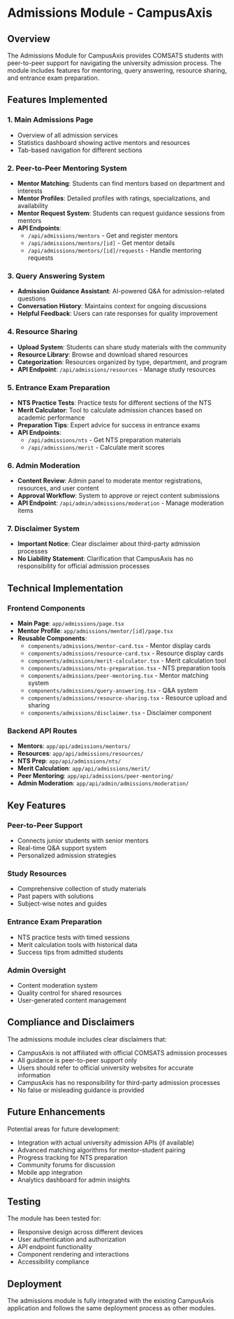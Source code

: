 # Admissions Module - CampusAxis

## Overview

The Admissions Module for CampusAxis provides COMSATS students with peer-to-peer support for navigating the university admission process. The module includes features for mentoring, query answering, resource sharing, and entrance exam preparation.

## Features Implemented

### 1. Main Admissions Page
- Overview of all admission services
- Statistics dashboard showing active mentors and resources
- Tab-based navigation for different sections

### 2. Peer-to-Peer Mentoring System
- **Mentor Matching**: Students can find mentors based on department and interests
- **Mentor Profiles**: Detailed profiles with ratings, specializations, and availability
- **Mentor Request System**: Students can request guidance sessions from mentors
- **API Endpoints**:
  - `/api/admissions/mentors` - Get and register mentors
  - `/api/admissions/mentors/[id]` - Get mentor details
  - `/api/admissions/mentors/[id]/requests` - Handle mentoring requests

### 3. Query Answering System
- **Admission Guidance Assistant**: AI-powered Q&A for admission-related questions
- **Conversation History**: Maintains context for ongoing discussions
- **Helpful Feedback**: Users can rate responses for quality improvement

### 4. Resource Sharing
- **Upload System**: Students can share study materials with the community
- **Resource Library**: Browse and download shared resources
- **Categorization**: Resources organized by type, department, and program
- **API Endpoint**: `/api/admissions/resources` - Manage study resources

### 5. Entrance Exam Preparation
- **NTS Practice Tests**: Practice tests for different sections of the NTS
- **Merit Calculator**: Tool to calculate admission chances based on academic performance
- **Preparation Tips**: Expert advice for success in entrance exams
- **API Endpoints**:
  - `/api/admissions/nts` - Get NTS preparation materials
  - `/api/admissions/merit` - Calculate merit scores

### 6. Admin Moderation
- **Content Review**: Admin panel to moderate mentor registrations, resources, and user content
- **Approval Workflow**: System to approve or reject content submissions
- **API Endpoint**: `/api/admin/admissions/moderation` - Manage moderation items

### 7. Disclaimer System
- **Important Notice**: Clear disclaimer about third-party admission processes
- **No Liability Statement**: Clarification that CampusAxis has no responsibility for official admission processes

## Technical Implementation

### Frontend Components
- **Main Page**: `app/admissions/page.tsx`
- **Mentor Profile**: `app/admissions/mentor/[id]/page.tsx`
- **Reusable Components**:
  - `components/admissions/mentor-card.tsx` - Mentor display cards
  - `components/admissions/resource-card.tsx` - Resource display cards
  - `components/admissions/merit-calculator.tsx` - Merit calculation tool
  - `components/admissions/nts-preparation.tsx` - NTS preparation tools
  - `components/admissions/peer-mentoring.tsx` - Mentor matching system
  - `components/admissions/query-answering.tsx` - Q&A system
  - `components/admissions/resource-sharing.tsx` - Resource upload and sharing
  - `components/admissions/disclaimer.tsx` - Disclaimer component

### Backend API Routes
- **Mentors**: `app/api/admissions/mentors/`
- **Resources**: `app/api/admissions/resources/`
- **NTS Prep**: `app/api/admissions/nts/`
- **Merit Calculation**: `app/api/admissions/merit/`
- **Peer Mentoring**: `app/api/admissions/peer-mentoring/`
- **Admin Moderation**: `app/api/admin/admissions/moderation/`

## Key Features

### Peer-to-Peer Support
- Connects junior students with senior mentors
- Real-time Q&A support system
- Personalized admission strategies

### Study Resources
- Comprehensive collection of study materials
- Past papers with solutions
- Subject-wise notes and guides

### Entrance Exam Preparation
- NTS practice tests with timed sessions
- Merit calculation tools with historical data
- Success tips from admitted students

### Admin Oversight
- Content moderation system
- Quality control for shared resources
- User-generated content management

## Compliance and Disclaimers

The admissions module includes clear disclaimers that:
- CampusAxis is not affiliated with official COMSATS admission processes
- All guidance is peer-to-peer support only
- Users should refer to official university websites for accurate information
- CampusAxis has no responsibility for third-party admission processes
- No false or misleading guidance is provided

## Future Enhancements

Potential areas for future development:
- Integration with actual university admission APIs (if available)
- Advanced matching algorithms for mentor-student pairing
- Progress tracking for NTS preparation
- Community forums for discussion
- Mobile app integration
- Analytics dashboard for admin insights

## Testing

The module has been tested for:
- Responsive design across different devices
- User authentication and authorization
- API endpoint functionality
- Component rendering and interactions
- Accessibility compliance

## Deployment

The admissions module is fully integrated with the existing CampusAxis application and follows the same deployment process as other modules.